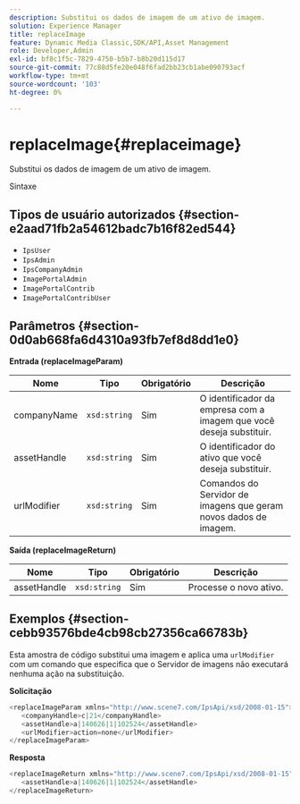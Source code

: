 ```yaml
---
description: Substitui os dados de imagem de um ativo de imagem.
solution: Experience Manager
title: replaceImage
feature: Dynamic Media Classic,SDK/API,Asset Management
role: Developer,Admin
exl-id: bf8c1f5c-7829-4750-b5b7-b8b20d115d17
source-git-commit: 77c88d5fe20e048f6fad2bb23cb1abe090793acf
workflow-type: tm+mt
source-wordcount: '103'
ht-degree: 0%

---
```


# replaceImage{#replaceimage}

Substitui os dados de imagem de um ativo de imagem.

Sintaxe

## Tipos de usuário autorizados {#section-e2aad71fb2a54612badc7b16f82ed544}

* `IpsUser`
* `IpsAdmin`
* `IpsCompanyAdmin`
* `ImagePortalAdmin`
* `ImagePortalContrib`
* `ImagePortalContribUser`

## Parâmetros {#section-0d0ab668fa6d4310a93fb7ef8d8dd1e0}

**Entrada (replaceImageParam)**

| Nome | Tipo | Obrigatório | Descrição |
|---|---|---|---|
| companyName | `xsd:string` | Sim | O identificador da empresa com a imagem que você deseja substituir. |
| assetHandle | `xsd:string` | Sim | O identificador do ativo que você deseja substituir. |
| urlModifier | `xsd:string` | Sim | Comandos do Servidor de imagens que geram novos dados de imagem. |

**Saída (replaceImageReturn)**

| Nome | Tipo | Obrigatório | Descrição |
|---|---|---|---|
| assetHandle | `xsd:string` | Sim | Processe o novo ativo. |

## Exemplos {#section-cebb93576bde4cb98cb27356ca66783b}

Esta amostra de código substitui uma imagem e aplica uma `urlModifier` com um comando que especifica que o Servidor de imagens não executará nenhuma ação na substituição.

**Solicitação**

```java
<replaceImageParam xmlns="http://www.scene7.com/IpsApi/xsd/2008-01-15">
   <companyHandle>c|21</companyHandle>
   <assetHandle>a|140626|1|102524</assetHandle>
   <urlModifier>action=none</urlModifier>
</replaceImageParam>
```

**Resposta**

```java
<replaceImageReturn xmlns="http://www.scene7.com/IpsApi/xsd/2008-01-15">
   <assetHandle>a|140626|1|102524</assetHandle>
</replaceImageReturn>
```

